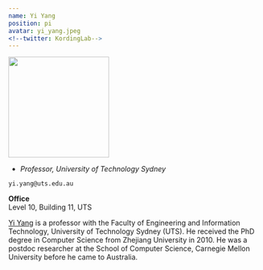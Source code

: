 ```yaml
---
name: Yi Yang
position: pi
avatar: yi_yang.jpeg
<!--twitter: KordingLab-->
---
```


<img width="200" src="{{site.baseurl}}/images/people/{{page.avatar}}" data-action="zoom">

- _Professor, University of Technology Sydney_<br>
<!--- _Science coach. Collaborator. Transdisciplinary optimist._-->

<i class="fa fa-envelope-o"></i> `yi.yang@uts.edu.au`

**Office**<br>
Level 10, Building 11, UTS <br>

[Yi Yang](https://www.uts.edu.au/staff/yi.yang) is a professor with the Faculty of Engineering and Information Technology, University of Technology Sydney (UTS).  He received the PhD degree in Computer Science from Zhejiang University in 2010. He was a postdoc researcher at the School of Computer Science, Carnegie Mellon University before he came to Australia.

<!--[Konrad Kording](http://koerding.com/) runs his lab at the University of Pennsylvania.-->
<!--Konrad is interested in the question of how the brain solves the credit assignment problem and-->
<!--similarly how we should assign credit in the real world (through causality). In extension-->
<!--of this main thrust he is interested in applications of causality in biomedical research.-->
<!--Konrad has trained as student at ETH Zurich with Peter Konig, as postdoc at UCL London with Daniel-->
<!--Wolpert and at MIT with Josh Tenenbaum. After a decade at Northwestern University he is now-->
<!--PIK professor at UPenn.-->
